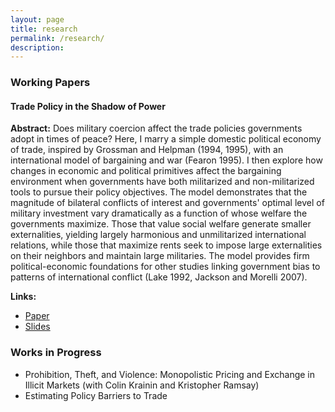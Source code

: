 ```yaml
---
layout: page
title: research
permalink: /research/
description:
---
```


### Working Papers

#### Trade Policy in the Shadow of Power

**Abstract:** Does military coercion affect the trade policies governments adopt in times of peace? Here, I marry a simple domestic political economy of trade, inspired by Grossman and Helpman (1994, 1995), with an international model of bargaining and war (Fearon 1995). I then explore how changes in economic and political primitives affect the bargaining environment when governments have both militarized and non-militarized tools to pursue their policy objectives. The model demonstrates that the magnitude of bilateral conflicts of interest and governments' optimal level of military investment vary dramatically as a function of whose welfare the governments maximize. Those that value social welfare generate smaller externalities, yielding largely harmonious and unmilitarized international relations, while those that maximize rents seek to impose large externalities on their neighbors and maintain large militaries. The model provides firm political-economic foundations for other studies linking government bias to patterns of international conflict (Lake 1992, Jackson and Morelli 2007).

**Links:**<br>

- [Paper](https://rawgit.com/brendancooley/twhw/master/twhw.pdf)
- [Slides](https://rawgit.com/brendancooley/twhw/master/twhw_handout.pdf)

### Works in Progress

- Prohibition, Theft, and Violence: Monopolistic Pricing and Exchange in Illicit Markets (with Colin Krainin and Kristopher Ramsay)
- Estimating Policy Barriers to Trade